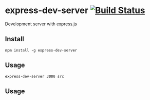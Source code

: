 # express-dev-server [![Build Status](https://travis-ci.org/rajikaimal/express-dev-server.svg?branch=master)](https://travis-ci.org/rajikaimal/express-dev-server)

Development server with express.js

## Install

```
npm install -g express-dev-server
```

## Usage

```
express-dev-server 3000 src
```

## Usage

